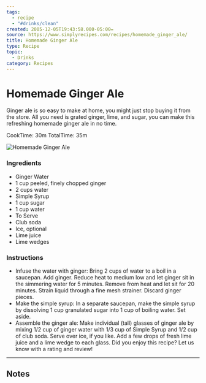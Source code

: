 ```yaml
---
tags:
  - recipe
  - "#drinks/clean"
created: 2005-12-05T19:43:58.000-05:00=
source: https://www.simplyrecipes.com/recipes/homemade_ginger_ale/
title: Homemade Ginger Ale
type: Recipe
topic:
  - Drinks
category: Recipes
---
```


# Homemade Ginger Ale

Ginger ale is so easy to make at home, you might just stop buying it from the store. All you need is grated ginger, lime, and sugar, you can make this refreshing homemade ginger ale in no time.

CookTime: 30m 
TotalTime: 35m 

![Homemade Ginger Ale](https://www.simplyrecipes.com/thmb/q5LEIII9iHuGoq3zPjdT_IXpQkI=/1500x0/filters:no_upscale():max_bytes(150000):strip_icc()/Simply-Recipes-Ginger-Ale-LEAD-4-d7bb96ceb994481ab4072f76c0cc1291.jpg)

### Ingredients

- Ginger Water
- 1 cup peeled, finely chopped ginger
- 2 cups water
- Simple Syrup
- 1 cup sugar
- 1 cup water
- To Serve
- Club soda
- Ice, optional
- Lime juice
- Lime wedges

### Instructions

- Infuse the water with ginger: Bring 2 cups of water to a boil in a saucepan. Add ginger. Reduce heat to medium low and let ginger sit in the simmering water for 5 minutes. Remove from heat and let sit for 20 minutes. Strain liquid through a fine mesh strainer. Discard ginger pieces.
- Make the simple syrup: In a separate saucepan, make the simple syrup by dissolving 1 cup granulated sugar into 1 cup of boiling water. Set aside.
- Assemble the ginger ale: Make individual (tall) glasses of ginger ale by mixing 1/2 cup of ginger water with 1/3 cup of Simple Syrup and 1/2 cup of club soda. Serve over ice, if you like. Add a few drops of fresh lime juice and a lime wedge to each glass. Did you enjoy this recipe? Let us know with a rating and review!

-----

## Notes
